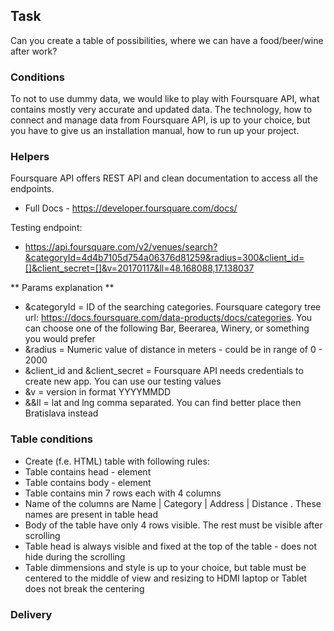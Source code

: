 ## Task ##
Can you create a table of possibilities, where we can have a food/beer/wine after work? 

### Conditions ###
To not to use dummy data, we would like to play with Foursquare API, what contains mostly very accurate and updated data. The technology, how to connect and manage data from Foursquare API, is up to your choice,
but you have to give us an installation manual, how to run up your project.

### Helpers ###
Foursquare API offers REST API and clean documentation to access all the endpoints. 
* Full Docs - https://developer.foursquare.com/docs/

Testing endpoint:
* https://api.foursquare.com/v2/venues/search?&categoryId=4d4b7105d754a06376d81259&radius=300&client_id=[]&client_secret=[]&v=20170117&ll=48.168088,17.138037

** Params explanation **

* &categoryId = ID of the searching categories. Foursquare category tree url: https://docs.foursquare.com/data-products/docs/categories. You can choose one of the following Bar, Beerarea, Winery, or something you would prefer
* &radius = Numeric value of distance in meters - could be in range of 0 - 2000
* &client_id and &client_secret = Foursquare API needs credentials to create new app. You can use our testing values
* &v = version in format YYYYMMDD
* &&ll = lat and lng comma separated. You can find better place then Bratislava instead

### Table conditions ###

* Create (f.e. HTML) table with following rules:
* Table contains head - <thead> element
* Table contains body - <tbody> element
* Table contains min 7 rows each with 4 columns
* Name of the columns are Name | Category | Address | Distance . These names are present in table head
* Body of the table have only 4 rows visible. The rest must be visible after scrolling
* Table head is always visible and fixed at the top of the table - does not hide during the scrolling
* Table dimmensions and style is up to your choice, but table must be centered to the middle of view and resizing to HDMI laptop or Tablet does not break the centering

### Delivery ###
